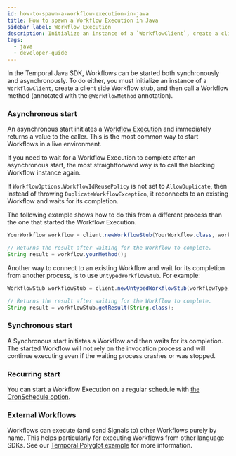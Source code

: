 ```yaml
---
id: how-to-spawn-a-workflow-execution-in-java
title: How to spawn a Workflow Execution in Java
sidebar_label: Workflow Execution
description: Initialize an instance of a `WorkflowClient`, create a client side Workflow stub, and then call a Workflow method (annotated with the `@WorkflowMethod` annotation).
tags:
  - java
  - developer-guide
---
```


In the Temporal Java SDK, Workflows can be started both synchronously and asynchronously.
To do either, you must initialize an instance of a `WorkflowClient`, create a client side Workflow stub, and then call a Workflow method (annotated with the `@WorkflowMethod` annotation).

### Asynchronous start

An asynchronous start initiates a [Workflow Execution](/docs/concepts/what-is-a-workflow-execution) and immediately returns a value to the caller.
This is the most common way to start Workflows in a live environment.

<!--SNIPSTART money-transfer-project-template-java-workflow-initiator-->
<!--SNIPEND-->

If you need to wait for a Workflow Execution to complete after an asynchronous start, the most straightforward way is to call the blocking Workflow instance again.

If `WorkflowOptions.WorkflowIdReusePolicy` is not set to `AllowDuplicate`, then instead of throwing `DuplicateWorkflowException`, it reconnects to an existing Workflow and waits for its completion.

The following example shows how to do this from a different process than the one that started the Workflow Execution.

```java
YourWorkflow workflow = client.newWorkflowStub(YourWorkflow.class, workflowId);

// Returns the result after waiting for the Workflow to complete.
String result = workflow.yourMethod();
```

Another way to connect to an existing Workflow and wait for its completion from another process, is to use `UntypedWorkflowStub`. For example:

```java
WorkflowStub workflowStub = client.newUntypedWorkflowStub(workflowType, workflowOptions);

// Returns the result after waiting for the Workflow to complete.
String result = workflowStub.getResult(String.class);
```

### Synchronous start

A Synchronous start initiates a Workflow and then waits for its completion. The started Workflow will not rely on the invocation process and will continue executing even if the waiting process crashes or was stopped.

<!--SNIPSTART hello-world-project-template-java-workflow-initiator-->
<!--SNIPEND-->

### Recurring start

You can start a Workflow Execution on a regular schedule with [the CronSchedule option](#distributed-cron).

### External Workflows

Workflows can execute (and send Signals to) other Workflows purely by name.
This helps particularly for executing Workflows from other language SDKs.
See our [Temporal Polyglot example](https://github.com/tsurdilo/temporal-polyglot) for more information.
